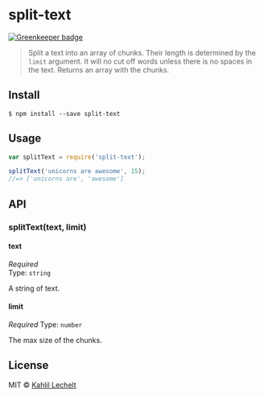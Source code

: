 # split-text

[![Greenkeeper badge](https://badges.greenkeeper.io/kahlil/split-text.svg)](https://greenkeeper.io/)

> Split a text into an array of chunks. Their length is determined by the `limit` argument. It will no cut off words unless there is no spaces in the text. Returns an array with the chunks.


## Install

```
$ npm install --save split-text
```


## Usage

```js
var splitText = require('split-text');

splitText('unicorns are awesome', 15);
//=> ['unicorns are', 'awesome']
```


## API

### splitText(text, limit)

#### text

*Required*  
Type: `string`

A string of text.

#### limit

*Required*
Type: `number`  

The max size of the chunks.

## License

MIT © [Kahlil Lechelt](http://kahlil.info)
